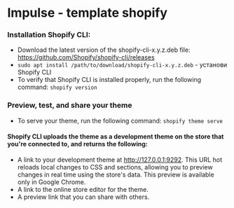 # Impulse - template shopify
### Installation Shopify CLI:

* Download the latest version of the shopify-cli-x.y.z.deb file: https://github.com/Shopify/shopify-cli/releases
* ```sudo apt install /path/to/download/shopify-cli-x.y.z.deb``` - установи Shopify CLI
* To verify that Shopify CLI is installed properly, run the following command: ```shopify version```

### Preview, test, and share your theme
* To serve your theme, run the following command: ``` shopify theme serve ```

#### Shopify CLI uploads the theme as a development theme on the store that you're connected to, and returns the following:

* A link to your development theme at http://127.0.0.1:9292. This URL hot reloads local changes to CSS and sections, allowing you to preview changes in real time using the store's data. This preview is available only in Google Chrome.
* A link to the online store editor for the theme.
* A preview link that you can share with others.
